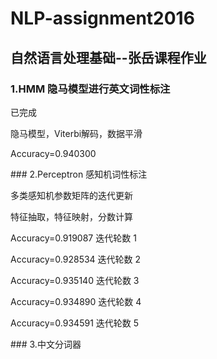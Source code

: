 # NLP-assignment2016
## 自然语言处理基础--张岳课程作业
### 1.HMM 隐马模型进行英文词性标注
<p>已完成</p>
<p>隐马模型，Viterbi解码，数据平滑</p>
<p>Accuracy=0.940300</p>
### 2.Perceptron 感知机词性标注
<p>多类感知机参数矩阵的迭代更新</p>
<p>特征抽取，特征映射，分数计算</p>
<p>Accuracy=0.919087  迭代轮数 1</p>
<p>Accuracy=0.928534  迭代轮数 2</p>
<p>Accuracy=0.935140  迭代轮数 3</p>
<p>Accuracy=0.934890  迭代轮数 4</p>
<p>Accuracy=0.934591  迭代轮数 5</p>
### 3.中文分词器
